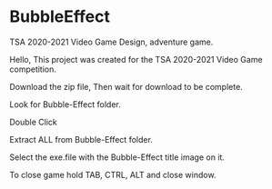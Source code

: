 # BubbleEffect

TSA 2020-2021 Video Game Design, adventure game.

Hello, This project was created for the TSA 2020-2021 Video Game competition.

Download the zip file, Then wait for download to be complete.

Look for Bubble-Effect folder.

Double Click

Extract ALL from Bubble-Effect folder.

Select the exe.file with the Bubble-Effect title image on it.

To close game hold TAB, CTRL, ALT and close window.
